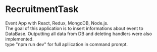 # RecruitmentTask
Event App with React, Redux, MongoDB, Node.js.
<br>
The goal of this application is to insert informations about event to DataBase. Outputting all data from DB and deleting handlers were also implemented.
<br>
type "npm run dev" for full apllication in command prompt.
